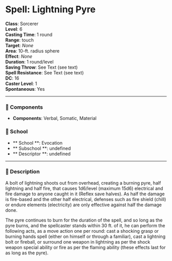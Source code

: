 
# Spell: Lightning Pyre
**Class**: Sorcerer  
**Level**: 6  
**Casting Time**: 1 round  
**Range**: touch  
**Target**: _None_  
**Area**: 10-ft. radius sphere  
**Effect**: _None_  
**Duration**: 1 round/level  
**Saving Throw**: See Text (see text)  
**Spell Resistance**: See Text (see text)  
**DC**: 16  
**Caster Level**: 1  
**Spontaneous**: Yes

---

### 🔮 Components
- **Components**: Verbal, Somatic, Material

### 🏫 School
- ** School **: Evocation
- ** Subschool **: undefined
- ** Descriptor **: undefined
---

### 📜 Description
A bolt of lightning shoots out from overhead, creating a burning pyre, half lightning and half fire, that causes 1d6/level (maximum 15d6) electrical and fire damage to anyone caught in it (Reflex save halves). As half the damage is fire-based and the other half electrical, defenses such as fire shield (chill) or endure elements (electricity) are only effective against half the damage done. 

The pyre continues to burn for the duration of the spell, and so long as the pyre burns, and the spellcaster stands within 30 ft. of it, he can perform the following acts, as a move action one per round: cast a shocking grasp or burning hands spell (either on himself or through a familiar), cast a lightning bolt or fireball, or surround one weapon in lightning as per the shock weapon special ability or fire as per the flaming ability (these effects last for as long as the pyre).
